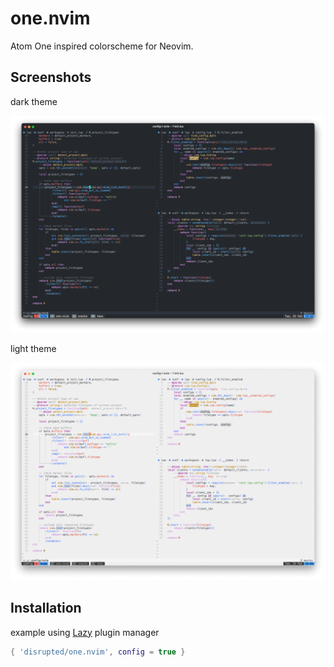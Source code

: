 # one.nvim

Atom One inspired colorscheme for Neovim.

## Screenshots

dark theme

![dark theme](assets/dark.png)

light theme

![light theme](assets/light.png)

## Installation

example using [Lazy](https://github.com/folke/lazy.nvim) plugin manager

```lua
{ 'disrupted/one.nvim', config = true }
```
